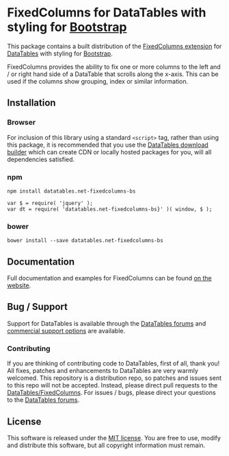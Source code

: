 # FixedColumns for DataTables with styling for [Bootstrap](https://getbootstrap.com/docs/3.3/)

This package contains a built distribution of the [FixedColumns extension](https://datatables.net/extensions/FixedColumns) for [DataTables](https://datatables.net/) with styling for [Bootstrap](https://getbootstrap.com/docs/3.3/).

FixedColumns provides the ability to fix one or more columns to the left and / or right hand side of a DataTable that scrolls along the x-axis. This can be used if the columns show grouping, index or similar information.


## Installation

### Browser

For inclusion of this library using a standard `<script>` tag, rather than using this package, it is recommended that you use the [DataTables download builder](//datatables.net/download) which can create CDN or locally hosted packages for you, will all dependencies satisfied.

### npm

```
npm install datatables.net-fixedcolumns-bs
```

```
var $ = require( 'jquery' );
var dt = require( 'datatables.net-fixedcolumns-bs}' )( window, $ );
```

### bower

```
bower install --save datatables.net-fixedcolumns-bs
```



## Documentation

Full documentation and examples for FixedColumns can be found [on the website](https://datatables.net/extensions/fixedcolumns).


## Bug / Support

Support for DataTables is available through the [DataTables forums](//datatables.net/forums) and [commercial support options](//datatables.net/support) are available.


### Contributing

If you are thinking of contributing code to DataTables, first of all, thank you! All fixes, patches and enhancements to DataTables are very warmly welcomed. This repository is a distribution repo, so patches and issues sent to this repo will not be accepted. Instead, please direct pull requests to the [DataTables/FixedColumns](http://github.com/DataTables/FixedColumns). For issues / bugs, please direct your questions to the [DataTables forums](//datatables.net/forums).


## License

This software is released under the [MIT license](//datatables.net/license). You are free to use, modify and distribute this software, but all copyright information must remain.

